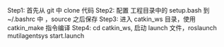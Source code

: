 Step1: 首先从 git 中 clone 代码
Step2: 配置 工程目录中的 setup.bash 到 ~/.bashrc 中 ，source 之后保存
Step3: 进入 catkin_ws 目录，使用 catkin_make 指令编译
Step4: cd catkin_ws, 启动 launch 文件，roslaunch mutilagentsys start.launch 